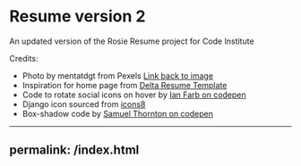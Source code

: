 # Resume version 2

An updated version of the Rosie Resume project for Code Institute

Credits:
- Photo by mentatdgt from Pexels [Link back to image](https://www.pexels.com/photo/woman-posing-937483/)
- Inspiration for home page from [Delta Resume Template](https://creativemarket.com/ninashaw/3672205-Delta-Resume-Template?u=creativework247&utm_source=Link&utm_medium=CM+Social+Share&utm_campaign=Product+Social+Share&utm_content=Delta+Resume+Template&ts=201904#fullscreen)
- Code to rotate social icons on hover by [Ian Farb on codepen](https://codepen.io/ianfarb/pen/yqpmw)
- Django icon sourced from [icons8](https://icons8.com/icons/set/django)
- Box-shadow code by [Samuel Thornton on codepen](https://codepen.io/sdthornton/pen/wBZdXq)

---
permalink: /index.html
---